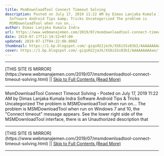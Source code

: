 ```yaml
---
title: MsmDownloadTool Connect Timeout Solving
description: Posted on July 17, 2019 11:22 AM by Dimas Lanjaka Kumala Indra
  Software Android Tips &amp; Tricks Uncategorized The problem is
  MSMDownloadTool when run on...
author: Dimas Lanjaka Kumala Indra
url: https://www.webmanajemen.com/2019/07/msmdownloadtool-connect-timeout-solving.html
date: 2019-07-17T12:19:52+07:00
updated: 2019-07-17T04:22:00.000Z
thumbnail: https://1.bp.blogspot.com/-giqsH22jmJk/XS6iSSs03bI/AAAAAAAAAao/fbiS01VwdK89uUQ7oe0FCI2X5Tm-xEl9gCLcBGAs/s1600/msmdownloadtool-flash-oppo-a71-2018-cph1801.jpg
cover: https://1.bp.blogspot.com/-giqsH22jmJk/XS6iSSs03bI/AAAAAAAAAao/fbiS01VwdK89uUQ7oe0FCI2X5Tm-xEl9gCLcBGAs/s1600/msmdownloadtool-flash-oppo-a71-2018-cph1801.jpg
---
```


<hr/> [THIS SITE IS MIRROR](https://www.webmanajemen.com/2019/07/msmdownloadtool-connect-timeout-solving.html) || <a href="https://www.webmanajemen.com/2019/07/msmdownloadtool-connect-timeout-solving.html" rel="follow" class="button" id="read-more">Skip to Full Contents (Read More)</a> <hr/> MsmDownloadTool Connect Timeout Solving - Posted on July 17, 2019 11:22 AM by Dimas Lanjaka Kumala Indra Software Android Tips &amp; Tricks Uncategorized The problem is MSMDownloadTool when run on... The problem is MSMDownloadTool when run on Windows 7 and 10, the "Connect timeout" message appears. See the lower right side of the MSMDownloadTool interface, there is an Unauthorized description that <hr/> [THIS SITE IS MIRROR](https://www.webmanajemen.com/2019/07/msmdownloadtool-connect-timeout-solving.html) || <a href="https://www.webmanajemen.com/2019/07/msmdownloadtool-connect-timeout-solving.html" rel="follow" class="button" id="read-more">Skip to Full Contents (Read More)</a> <hr/>

<script>
    if (location.host.includes('dimaslanjaka12')) {
      location.replace('https://www.webmanajemen.com/2019/07/msmdownloadtool-connect-timeout-solving.html');
    }
  </script>